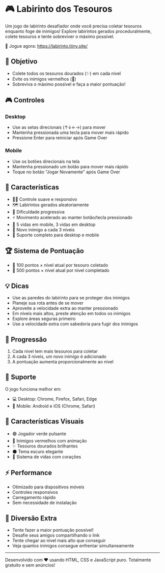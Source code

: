 # 🎮 Labirinto dos Tesouros

Um jogo de labirinto desafiador onde você precisa coletar tesouros enquanto foge de inimigos! Explore labirintos gerados proceduralmente, colete tesouros e tente sobreviver o máximo possível.

🎯 Jogue agora: <a href="https://labirinto.tiiny.site/" target="_blank" rel="noopener noreferrer">https://labirinto.tiiny.site/</a>

## 🎯 Objetivo

- Colete todos os tesouros dourados (✨) em cada nível
- Evite os inimigos vermelhos (🔴)
- Sobreviva o máximo possível e faça a maior pontuação!

## 🎮 Controles

### Desktop
- Use as setas direcionais (↑↓←→) para mover
- Mantenha pressionada uma tecla para mover mais rápido
- Pressione Enter para reiniciar após Game Over

### Mobile
- Use os botões direcionais na tela
- Mantenha pressionado um botão para mover mais rápido
- Toque no botão "Jogar Novamente" após Game Over

## 🌟 Características

- 🏃‍♂️ Controle suave e responsivo
- 🗺️ Labirintos gerados aleatoriamente
- 🔄 Dificuldade progressiva
- ⚡ Movimento acelerado ao manter botão/tecla pressionado
- 💖 5 vidas em mobile, 3 vidas em desktop
- 👾 Novo inimigo a cada 3 níveis
- 📱 Suporte completo para desktop e mobile

## 🏆 Sistema de Pontuação

- 💎 100 pontos × nível atual por tesouro coletado
- 🌟 500 pontos × nível atual por nível completado

## 💡 Dicas

- Use as paredes do labirinto para se proteger dos inimigos
- Planeje sua rota antes de se mover
- Aproveite a velocidade extra ao manter pressionado
- Em níveis mais altos, preste atenção em todos os inimigos
- Explore áreas seguras primeiro
- Use a velocidade extra com sabedoria para fugir dos inimigos

## 🎯 Progressão

1. Cada nível tem mais tesouros para coletar
2. A cada 3 níveis, um novo inimigo é adicionado
3. A pontuação aumenta proporcionalmente ao nível

## 🔧 Suporte

O jogo funciona melhor em:
- 💻 Desktop: Chrome, Firefox, Safari, Edge
- 📱 Mobile: Android e iOS (Chrome, Safari)

## 🎨 Características Visuais

- 🟢 Jogador verde pulsante
- 🔴 Inimigos vermelhos com animação
- ✨ Tesouros dourados brilhantes
- 🌑 Tema escuro elegante
- 💖 Sistema de vidas com corações

## ⚡ Performance

- Otimizado para dispositivos móveis
- Controles responsivos
- Carregamento rápido
- Sem necessidade de instalação

## 🎪 Diversão Extra

- Tente fazer a maior pontuação possível!
- Desafie seus amigos compartilhando o link
- Tente chegar ao nível mais alto que conseguir
- Veja quantos inimigos consegue enfrentar simultaneamente

---

Desenvolvido com ❤️ usando HTML, CSS e JavaScript puro.
Totalmente gratuito e sem anúncios!
